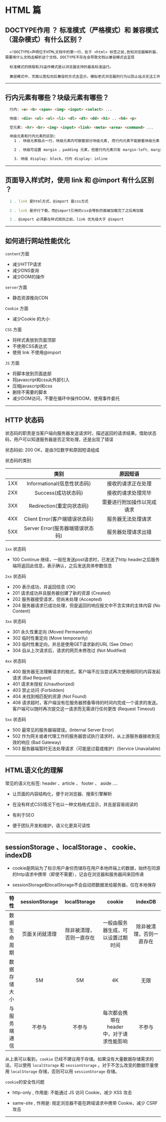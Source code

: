 # HTML 篇

## DOCTYPE作用 ？ 标准模式（严格模式）和 兼容模式（混杂模式）有什么区别？

```javacript
  <!DOCTYPE>声明位于HTML文档中的第一行，处于 <html> 标签之前,告知浏览器解析器，需要用什么文档去解析这个文档，DOCTYPE不存在会导致文档以兼容模式去呈现

  标准模式的排版和JS运作模式是以浏览器支持的最高标准运行。

  兼容模式中，页面以宽松向后兼容的方式去显示，模拟老式浏览器的行为以防止站点无法工作

```
-------

## 行内元素有哪些？块级元素有哪些？
```html
  行内: <a> <b> <span> <img> <input> <select> ...

  块级: <div> <ul> <ol> <li> <dl> <dt> <dd> <h1> .. <h6> <p>

  空元素: <hr> <br> <img> <input> <link> <meta> <area> <command> ...

  块级元素和行内元素的区别: 
    1 . 块级元素独占一行，块级元素内可嵌套部分块级元素, 而行内元素不能嵌套块级元素

    2 . 块级可设置 margin 、padding 元素，但是行内元素只有 margin-left、margin-right 和 padding-left、padding-right 有效

    3. 块级 display: block，行内 display: inline

```

------

## 页面导入样式时，使用 link 和 @import 有什么区别 ？
```javascript
  1 . link 是html方式，@import 是css方式
  
  2 . link 是并行下载，而@import引用的css会等到页面被加载完了之后再加载

  3 . @import 必须要在样式规则之前，link 优先级大于 @import

```

------

## 如何进行网站性能优化
`content`方面

- 减少HTTP请求
- 减少DNS查询
- 减少DOM的操作

`server`方面

- 静态资源推向CDN

`Cookie` 方面

- 减少Cookie 的大小

`CSS` 方面
- 将样式表放到页面顶部
- 不使用CSS表达式
- 使用 link 不使用@import 

`JS` 方面

- 将脚本放到页面底部
- 将javascript和css从外部引入
- 压缩javascript和css
- 删除不需要的脚本
- 减少DOM访问，不要在循环中操作DOM，使用事件委托

-------

## HTTP 状态码
状态码的职责是当客户端向服务器发送请求时，描述返回的请求结果。借助状态码，用户可以知道服务器是否正常处理，还是出现了错误

状态码如: 200 OK，是由3位数字和原因短语组成

状态码的类别

|  | 类别 | 原因短语 | 
| :------: | :------: | :------: | 
| 1XX | Informational(信息性状态码) |  接收的请求正在处理 |
| 2XX | Success(成功状态码) |  接收的请求处理完毕 |
| 3XX | Redirection(重定向状态码) |  需要进行附加操作以完成请求 |
| 4XX | Client Error(客户端错误状态码) |  服务器无法处理请求 |
| 5XX | Server Error(服务器端错误状态码) | 服务器处理请求出错 |


`1xx` 状态码

- 100 Continue 继续，一般在发送post请求时，已发送了http header之后服务端将返回此信息，表示确认，之后发送具体参数信息

`2xx` 状态码

- 200 表示成功，并返回信息 (OK)
- 201 请求成功并且服务器创建了新的资源 (Created)
- 202 服务器接受请求，但尚未处理 (Accepted)
- 204 服务器请求已成功处理，但是返回的响应报文中不含实体的主体内容 (No Content)

`3xx` 状态码

- 301 永久性重定向 (Moved Permanently)
- 302 临时性重定向 (Move temporarily)
- 303 临时性重定向，并总是使用GET请求新的URL (See Other)
- 304 自从上次请求后，请求的网页未修改过 (Not Modified)

`4xx` 状态码

- 400 服务器无法理解请求的格式，客户端不应当尝试再次使用相同的内容发起请求 (Bad Request)
- 401 请求未授权 (Unauthorized)
- 403 禁止访问 (Forbidden)
- 404 未找到相匹配的资源 (Not Found)
- 408 请求超时，客户端没有在服务器预备等待的时间内完成一个请求的发送。客户端可以随时再次提交这一请求而无需进行任何更改 (Request Timeout)

`5xx` 状态码

- 500 最常见的服务器端错误。(Internal Server Error)
- 502 作为网关或者代理工作的服务器尝试执行请求时，从上游服务器接收到无效的响应 (Bad Gateway)
- 503 服务器端暂时无法处理请求（可能是过载或维护）(Service Unavailable)

------

## HTML语义化的理解

常见的语义化标签: header 、article 、 footer 、 aside ....

- 让页面的内容结构化，便于对浏览器、搜索引擎解析

- 在没有样式CSS情况下也以一种文档格式显示，并且是容易阅读的

- 有利于SEO

- 便于团队开发和维护，语义化更具可读性

--------

## sessionStorage 、localStorage 、 cookie、 indexDB

- cookie是网站为了标示用户身份而储存在用户本地终端上的数据，始终在同源的http请求中携带（即使不需要），记会在浏览器和服务器间来回传递

- sessionStorage和localStorage不会自动把数据发给服务器，仅在本地保存

| 特性 | sessionStorage | localStorage | cookie | indexDB |
| :------: | :------: | :------: | :------: | :------: | 
| 数据生命周期 | 页面关闭就清理 |  除非被清理，否则一直存在 | 一般由服务器生成，可以设置过期时间 | 除非被清理，否则一直存在 |
| 数据存储大小 | 5M |  5M | 4K | 无限 |
| 与服务端通信	 | 不参与 |  不参与 | 每次都会携带在 header 中，对于请求性能影响 | 不参与 |

从上表可以看到，`cookie` 已经不建议用于存储。如果没有大量数据存储需求的话，可以使用 `localStorage` 和 `sessionStorage` 。对于不怎么改变的数据尽量使用 `localStorage` 存储，否则可以用 `sessionStorage` 存储。

`cookie`的安全性问题

- http-only , 作用是: 不能通过 JS 访问 Cookie，减少 XSS 攻击

- same-site , 作用是: 规定浏览器不能在跨域请求中携带 Cookie，减少 CSRF 攻击

--------
